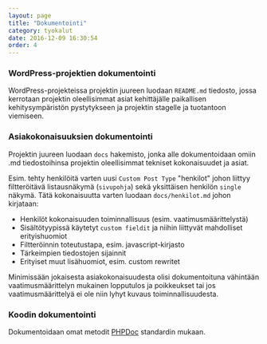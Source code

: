 ```yaml
---
layout: page
title: "Dokumentointi"
category: tyokalut
date: 2016-12-09 16:30:54
order: 4
---
```


### WordPress-projektien dokumentointi

WordPress-projekteissa projektin juureen luodaan ```README.md``` tiedosto, jossa kerrotaan projektin oleellisimmat asiat kehittäjälle paikallisen kehitysympäristön pystytykseen ja projektin stagelle ja tuotantoon viemiseen.

### Asiakokonaisuuksien dokumentointi

Projektin juureen luodaan ```docs``` hakemisto, jonka alle dokumentoidaan omiin .md tiedostoihinsa projektin oleellisimmat tekniset kokonaisuudet ja asiat.

Esim. tehty henkilöitä varten uusi ```Custom Post Type``` "henkilot" johon liittyy filtteröitävä listausnäkymä (```sivupohja```) sekä yksittäisen henkilön ```single``` näkymä. Tätä kokonaisuutta varten luodaan ```docs/henkilot.md``` johon kirjataan:

* Henkilöt kokonaisuuden toiminnallisuus (esim. vaatimusmäärittelystä)
* Sisältötyypissä käytetyt ```custom fieldit``` ja niihin liittyvät mahdolliset erityishuomiot
* Filtteröinnin toteutustapa, esim. javascript-kirjasto
* Tärkeimpien tiedostojen sijainnit
* Erityiset muut lisähuomiot, esim. custom rewritet

Minimissään jokaisesta asiakokonaisuudesta olisi dokumentoituna vähintään vaatimusmäärittelyn mukainen lopputulos ja poikkeukset tai jos vaatimusmäärittelyä ei ole niin lyhyt kuvaus toiminnallisuudesta.

### Koodin dokumentointi

Dokumentoidaan omat metodit [PHPDoc](https://en.wikipedia.org/wiki/PHPDoc) standardin mukaan.

